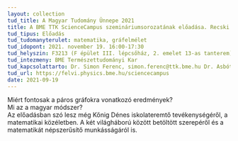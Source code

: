 ```yaml
---
layout: collection
tud_title: A Magyar Tudomány Ünnepe 2021
title: A BME TTK ScienceCampus szemináriumsorozatának előadása. Recski András (BME VIK, Számítástudományi és Információelméleti Tanszék) Kőnig Dénes és a gráfelmélet - Válogatás a műegyetemi matematikusok eredményeiből
tud_tipus: Előadás
tud_tudomanyterulet: matematika, gráfelmélet
tud_idopont: 2021. november 19. 16:00-17:30
tud_helyszin: F3213 (F épület III. lépcsőház, 2. emelet 13-as tanterem)
tud_intezmeny: BME Természettudományi Kar
tud_kapcsolattarto: Dr. Simon Ferenc, simon.ferenc@ttk.bme.hu Dr. Asbóth János, asboth.janos@ttk.bme.hu 
tud_url: https://felvi.physics.bme.hu/sciencecampus
date: 2021-09-19
---
```

Miért fontosak a páros gráfokra vonatkozó eredmények? <br>
Mi az a magyar módszer? <br>
Az előadásban szó lesz még Kőnig Dénes iskolateremtő tevékenységéről, a matematikai közéletben. A két világháború között betöltött szerepéről és a matematikát népszerűsítő munkásságáról is.
